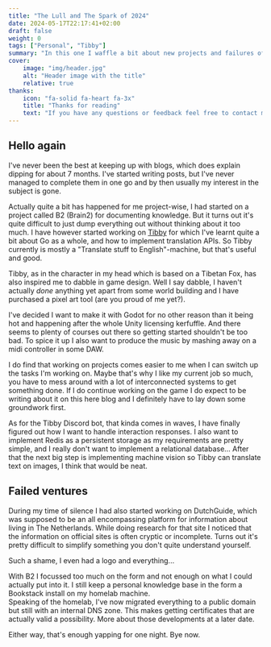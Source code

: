 ```yaml
---
title: "The Lull and The Spark of 2024"
date: 2024-05-17T22:17:41+02:00
draft: false
weight: 0
tags: ["Personal", "Tibby"]
summary: "In this one I waffle a bit about new projects and failures of the past few months"
cover:
    image: "img/header.jpg"
    alt: "Header image with the title"
    relative: true
thanks:
    icon: "fa-solid fa-heart fa-3x"
    title: "Thanks for reading"
    text: "If you have any questions or feedback feel free to contact me through the means listed [on my main site](https://dylanmaassen.nl). Sharing my posts is also really appreciated!"
---
```


## Hello again

I've never been the best at keeping up with blogs, which does explain dipping for about 7 months. I've started writing posts, but I've never managed to complete them in one go and by then usually my interest in the subject is gone. 

Actually quite a bit has happened for me project-wise, I had started on a project called B2 (Brain2) for documenting knowledge. But it turns out it's quite difficult to just dump everything out without thinking about it too much.  I have however started working on [Tibby](https://github.com/TibbyRocks/Tibby) for which I've learnt quite a bit about Go as a whole, and how to implement translation APIs. So Tibby currently is mostly a "Translate stuff to English"-machine, but that's useful and good. 


Tibby, as in the character in my head which is based on a Tibetan Fox, has also inspired me to dabble in game design. Well I say dabble, I haven't actually *done* anything yet apart from some world building and I have purchased a pixel art tool (are you proud of me yet?).   

I've decided I want to make it with Godot for no other reason than it being hot and happening after the whole Unity licensing kerfuffle. And there seems to plenty of courses out there so getting started shouldn't be too bad. 
To spice it up I also want to produce the music by mashing away on a midi controller in some DAW.

I do find that working on projects comes easier to me when I can switch up the tasks I'm working on. Maybe that's why I like my current job so much, you have to mess around with a lot of interconnected systems to get something done. If I do continue working on the game I do expect to be writing about it on this here blog and I definitely have to lay down some groundwork first.  

As for the Tibby Discord bot, that kinda comes in waves, I have finally figured out how I want to handle interaction responses. I also want to implement Redis as a persistent storage as my requirements are pretty simple, and I really don't want to implement a relational database... After that the next big step is implementing machine vision so Tibby can translate text on images, I think that would be neat.

## Failed ventures

During my time of silence I had also started working on DutchGuide, which was supposed to be an all encompassing platform for information about living in The Netherlands. While doing research for that site I noticed that the information on official sites is often cryptic or incomplete. Turns out it's pretty difficult to simplify something you don't quite understand yourself.

Such a shame, I even had a logo and everything...

With B2 I focussed too much on the form and not enough on what I could actually put into it. I still keep a personal knowledge base in the form a Bookstack install on my homelab machine.  
Speaking of the homelab, I've now migrated everything to a public domain but still with an internal DNS zone. This makes getting certificates that are actually valid a possibility. More about those developments at a later date.

Either way, that's enough yapping for one night. Bye now.